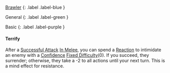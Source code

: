 
[Brawler](Game/Brawler)
{: .label .label-blue }

General
{: .label .label-green }

Basic
{: .label .label-purple }
#### Terrify
After a [Successful Attack](Core/Terminology#Successful%20Attack) [In Melee](Core/Effects#In%20Melee), you can spend a [Reaction](Game/Core/Blocks/Reaction) to intimidate an enemy with a [Confidence](Game/Core/Communication#Confidence) [Fixed Difficulty](Game/Core/Skills#Fixed%20Difficulty)(0). If you succeed, they surrender; otherwise, they take a -2 to all actions until your next turn. This is a mind effect for resistance.
